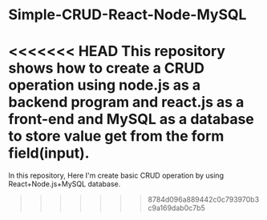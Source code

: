 # Simple-CRUD-React-Node-MySQL
<<<<<<< HEAD
This repository shows how to create a CRUD operation using node.js as a backend program and react.js as a front-end and MySQL as a database to store value get from the form field(input).
=======
In this repository, Here I'm create basic CRUD operation by using React+Node.js+MySQL database.
>>>>>>> 8784d096a889442c0c793970b3c9a169dab0c7b5

